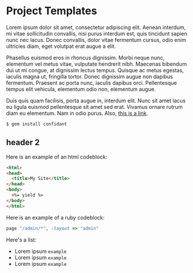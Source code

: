 # Project Templates

Lorem ipsum dolor sit amet, consectetur adipiscing elit. Aenean interdum, mi vitae sollicitudin convallis, nisi purus interdum est, quis tincidunt sapien nunc nec lacus. Donec convallis, dolor vitae fermentum cursus, odio enim ultricies diam, eget volutpat erat augue a elit. 

Phasellus euismod eros in rhoncus dignissim. Morbi neque nunc, elementum vel metus vitae, vulputate hendrerit nibh. Maecenas bibendum dui ut mi congue, at dignissim lectus tempus. Quisque ac metus egestas, iaculis magna ut, fringilla tortor. Donec dignissim augue non dapibus fermentum. Praesent ac porta nunc, iaculis dapibus orci. Pellentesque tempus elit vehicula, elementum odio non, elementum augue. 

Duis quis quam facilisis, porta augue in, interdum elit. Nunc sit amet lacus eu ligula euismod pellentesque sit amet sed erat. Vivamus ornare rutrum diam eu elementum. Nam in odio purus. Also, [this is a link](http://lyft.com).


```bash
$ gem install confidant
```
## header 2

Here is an example of an html codeblock:

``` html
<html>
<head>
  <title>My Site</title>
</head>
<body>
  <%= yield %>
</body>
</html>
```

Here is an example of a ruby codeblock:

``` ruby
page "/admin/*", :layout => "admin"
```

Here's a list:

* Lorem ipsum `example`
* Lorem ipsum `example`
* Lorem ipsum `example`
